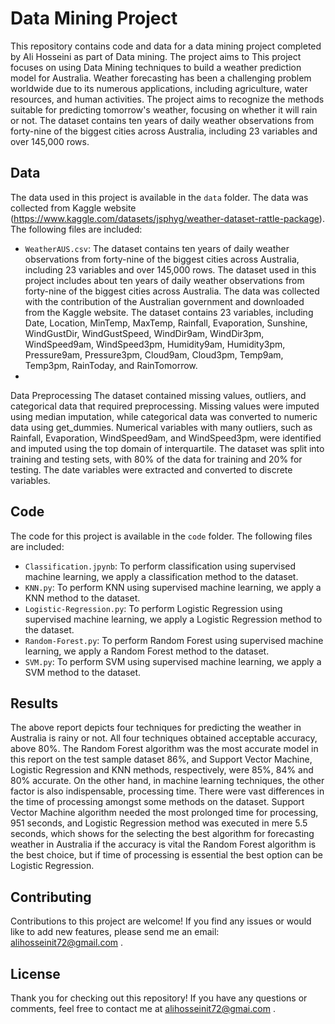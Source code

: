 # Data Mining Project

This repository contains code and data for a data mining project completed by Ali Hosseini as part of Data mining. The project aims to This project focuses on using Data Mining techniques to build a weather prediction model for Australia. Weather forecasting has been a challenging problem worldwide due to its numerous applications, including agriculture, water resources, and human activities. The project aims to recognize the methods suitable for predicting tomorrow's weather, focusing on whether it will rain or not. The dataset contains ten years of daily weather observations from forty-nine of the biggest cities across Australia, including 23 variables and over 145,000 rows.

## Data

The data used in this project is available in the `data` folder. The data was collected from Kaggle website (https://www.kaggle.com/datasets/jsphyg/weather-dataset-rattle-package). The following files are included:

- `WeatherAUS.csv`: The dataset contains ten years of daily weather observations from forty-nine of the biggest cities across Australia, including 23 variables and over 145,000 rows. The dataset used in this project includes about ten years of daily weather observations from forty-nine of the biggest cities across Australia. The data was collected with the contribution of the Australian government and downloaded from the Kaggle website. The dataset contains 23 variables, including Date, Location, MinTemp, MaxTemp, Rainfall, Evaporation, Sunshine, WindGustDir, WindGustSpeed, WindDir9am, WindDir3pm, WindSpeed9am, WindSpeed3pm, Humidity9am, Humidity3pm, Pressure9am, Pressure3pm, Cloud9am, Cloud3pm, Temp9am, Temp3pm, RainToday, and RainTomorrow.
- 
Data Preprocessing
The dataset contained missing values, outliers, and categorical data that required preprocessing. Missing values were imputed using median imputation, while categorical data was converted to numeric data using get_dummies. Numerical variables with many outliers, such as Rainfall, Evaporation, WindSpeed9am, and WindSpeed3pm, were identified and imputed using the top domain of interquartile. The dataset was split into training and testing sets, with 80% of the data for training and 20% for testing. The date variables were extracted and converted to discrete variables.


## Code

The code for this project is available in the `code` folder. The following files are included:

- `Classification.jpynb`: To perform classification using supervised machine learning, we apply a classification method to the dataset.
- `KNN.py`:  To perform KNN using supervised machine learning, we apply a KNN method to the dataset.
- `Logistic-Regression.py`: To perform Logistic Regression using supervised machine learning, we apply a Logistic Regression method to the dataset.
- `Random-Forest.py`: To perform Random Forest using supervised machine learning, we apply a Random Forest method to the dataset.
-  `SVM.py`: To perform SVM using supervised machine learning, we apply a SVM method to the dataset.


## Results

The above report depicts four techniques for predicting the weather in Australia is rainy or not. All four techniques obtained acceptable accuracy, above 80%. The Random Forest algorithm was the most accurate model in this report on the test sample dataset 86%, and Support Vector Machine, Logistic Regression and KNN methods, respectively, were 85%, 84% and 80% accurate. On the other hand, in machine learning techniques, the other factor is also indispensable, processing time. There were vast differences in the time of processing amongst some methods on the dataset. Support Vector Machine algorithm needed the most prolonged time for processing, 951 seconds, and Logistic Regression method was executed in mere 5.5 seconds, which shows for the selecting the best algorithm for forecasting weather in Australia if the accuracy is vital the Random Forest algorithm is the best choice, but if time of processing is essential the best option can be Logistic Regression.

## Contributing

Contributions to this project are welcome! If you find any issues or would like to add new features, please send me an email: alihosseinit72@gmail.com .

## License

Thank you for checking out this repository! If you have any questions or comments, feel free to contact me at alihosseinit72@gmai.com .
